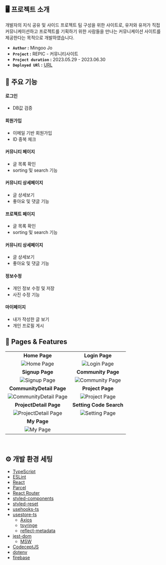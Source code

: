 ## 🖥️ 프로젝트 소개

개발자의 지식 공유 및 사이드 프로젝트 팀 구성을 위한 사이트로, 유저와 유저가 직접 커뮤니케이션하고 프로젝트를 기획하기 위한 사람들을 만나는 커뮤니케이션 사이트를 제공한다는 목적으로 개발하였습니다.

- **`Author` :**  Mingoo Jo
- **`Project` :** REPIC - 커뮤니티사이트
- **`Project duration` :** 2023.05.29 - 2023.06.30
- **`Deployed URl` :** [URL](https://project-study-mingoojo.web.app/)

## 📌 주요 기능

#### 로그인
- DB값 검증

#### 회원가입
- 이메일 기반 회원가입
- ID 중복 체크

#### 커뮤니티 페이지
- 글 목록 확인
- sorting 및 search 기능

#### 커뮤니티 상세페이지
- 글 상세보기
- 좋아요 및 댓글 기능

#### 프로젝트 페이지
- 글 목록 확인
- sorting 및 search 기능

#### 커뮤니티 상세페이지
- 글 상세보기
- 좋아요 및 댓글 기능

#### 정보수정
- 개인 정보 수정 및 저장
- 사진 수정 기능

#### 마이페이지
- 내가 작성한 글 보기
- 개인 프로필 게시


## 🌟 Pages & Features
|                                                              |                                                              |
| :----------------------------------------------------------: | :----------------------------------------------------------: |
|        **Home Page**                           |                 **Login Page**                 |
| ![Home Page](https://github.com/mingoojo/project-repic-image/blob/main/home.jpg?raw=true) |![Login Page](https://github.com/mingoojo/project-repic-image/blob/main/login.jpg?raw=true)|
|        **Signup Page**                           |                 **Community Page**                 |
|![Signup Page](https://github.com/mingoojo/project-repic-image/blob/main/login.jpg?raw=true)|![Community Page](https://github.com/mingoojo/project-repic-image/blob/main/community.jpg?raw=true)|
|                    **CommunityDetail Page**                     |                     **Project Page**                    |
| ![CommunityDetail Page](https://github.com/mingoojo/project-repic-image/blob/main/communityDetail.jpg?raw=true)| ![Project Page](https://github.com/mingoojo/project-repic-image/blob/main/projects.jpg?raw=true)|
|                    **ProjectDetail Page**                     |                 **Setting Code Search**                  |
| ![ProjectDetail Page](https://github.com/mingoojo/project-repic-image/blob/main/projectDetail.jpg?raw=true) | ![Setting Page](https://github.com/mingoojo/project-repic-image/blob/main/setting.jpg?raw=true) |
|                    **My Page**                     |
|![My Page](https://github.com/mingoojo/project-repic-image/blob/main/mypage.jpg?raw=true) |
<br/>

## ⚙️ 개발 환경 세팅

- [TypeScript](https://www.typescriptlang.org/)
- [ESLint](https://eslint.org/)
- [React](https://react.dev/)
- [Parcel](https://parceljs.org/)
- [React Router](https://github.com/remix-run/react-router)
- [styled-components](https://github.com/styled-components/styled-components)
- [styled-reset](https://github.com/zacanger/styled-reset)
- [usehooks-ts](https://github.com/juliencrn/usehooks-ts)
- [usestore-ts](https://github.com/seed2whale/usestore-ts)
    - [Axios](https://github.com/axios/axios)
    - [tsyringe](https://github.com/microsoft/tsyringe)
    - [reflect-metadata](https://github.com/rbuckton/reflect-metadata)
- [jest-dom](https://github.com/testing-library/jest-dom)
    - [MSW](https://github.com/mswjs/msw)
- [CodeceptJS](https://codecept.io/)
- [dotenv](https://github.com/motdotla/dotenv)
- [firebase](https://firebase.google.com/?hl=ko)
